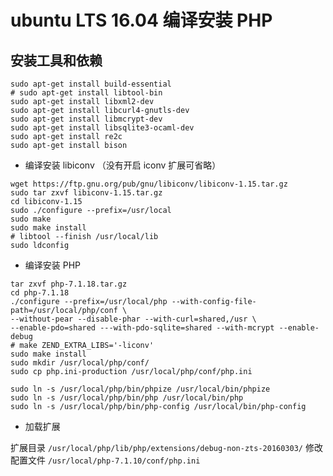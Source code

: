 # ubuntu LTS 16.04 编译安装 PHP

## 安装工具和依赖

```shell
sudo apt-get install build-essential
# sudo apt-get install libtool-bin
sudo apt-get install libxml2-dev
sudo apt-get install libcurl4-gnutls-dev
sudo apt-get install libmcrypt-dev
sudo apt-get install libsqlite3-ocaml-dev
sudo apt-get install re2c
sudo apt-get install bison
```

* 编译安装 libiconv （没有开启 iconv 扩展可省略）

```shell
wget https://ftp.gnu.org/pub/gnu/libiconv/libiconv-1.15.tar.gz
sudo tar zxvf libiconv-1.15.tar.gz
cd libiconv-1.15
sudo ./configure --prefix=/usr/local
sudo make
sudo make install
# libtool --finish /usr/local/lib
sudo ldconfig
```

* 编译安装 PHP

```shell
tar zxvf php-7.1.18.tar.gz
cd php-7.1.18
./configure --prefix=/usr/local/php --with-config-file-path=/usr/local/php/conf \
--without-pear --disable-phar --with-curl=shared,/usr \
--enable-pdo=shared ---with-pdo-sqlite=shared --with-mcrypt --enable-debug
# make ZEND_EXTRA_LIBS='-liconv'
sudo make install
sudo mkdir /usr/local/php/conf/
sudo cp php.ini-production /usr/local/php/conf/php.ini

sudo ln -s /usr/local/php/bin/phpize /usr/local/bin/phpize
sudo ln -s /usr/local/php/bin/php /usr/local/bin/php
sudo ln -s /usr/local/php/bin/php-config /usr/local/bin/php-config
```

* 加载扩展

扩展目录 `/usr/local/php/lib/php/extensions/debug-non-zts-20160303/`
修改配置文件 `/usr/local/php-7.1.10/conf/php.ini`
```text
